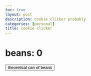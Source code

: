 ```yaml
---
toc: true
layout: post
description: cookie clicker probably 
categories: [personal]
title: cookie clicker
---
```


<html>
<h1>beans: <b id="beanCount">0</b></h1>
<button onclick="addBeans()">theoretical can of beans</button>
<script>
    var beans = 0
    function addBeans() {
        beans += 1
        document.getElementById('beanCount').innerHTML = beans
    }
   if beans = 20
        then beans += 20
    else beans += 1
    

</script>
</html>